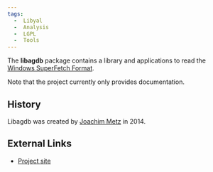 ```yaml
---
tags:
  -  Libyal
  -  Analysis
  -  LGPL
  -  Tools
---
```

The **libagdb** package contains a library and applications to read the
[Windows SuperFetch Format](windows_superfetch_format.md).

Note that the project currently only provides documentation.

## History

Libagdb was created by [Joachim Metz](joachim_metz.md) in 2014.

## External Links

- [Project site](https://github.com/libyal/libagdb/)

